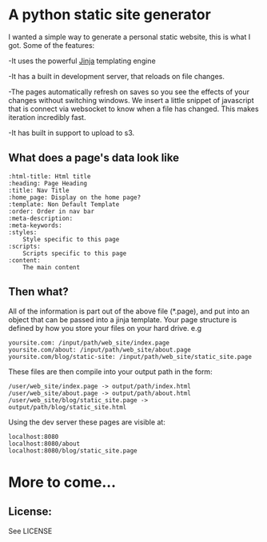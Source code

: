 A python static site generator
=============

I wanted a simple way to generate a personal static website, this is what I got.  Some of the features:

-It uses the powerful [Jinja](http://jinja.pocoo.org/) templating engine

-It has a built in development server, that reloads on file changes.

-The pages automatically refresh on saves so you see the effects of your changes without switching windows.  We insert a little snippet of javascript that is connect via websocket to know when a file has changed.  This makes iteration incredibly fast.

-It has built in support to upload to s3.


What does a page's data look like
-------
	:html-title: Html title
	:heading: Page Heading
	:title: Nav Title
	:home_page: Display on the home page?
	:template: Non Default Template
	:order: Order in nav bar
	:meta-description:
	:meta-keywords:
	:styles:
		Style specific to this page
	:scripts:
		Scripts specific to this page
	:content:
		The main content

Then what?
-------
All of the information is part out of the above file (*.page), and put into an object that can be passed into a jinja template.  Your page structure is defined by how you store your files on your hard drive.  e.g

	yoursite.com: /input/path/web_site/index.page
	yoursite.com/about: /input/path/web_site/about.page
	yoursite.com/blog/static-site: /input/path/web_site/static_site.page

These files are then compile into your output path in the form:

	/user/web_site/index.page -> output/path/index.html
	/user/web_site/about.page -> output/path/about.html
	/user/web_site/blog/static_site.page -> output/path/blog/static_site.html

Using the dev server these pages are visible at:

	localhost:8080
	localhost:8080/about
	localhost:8080/blog/static_site.page

More to come...
======

License:
-------

See LICENSE
